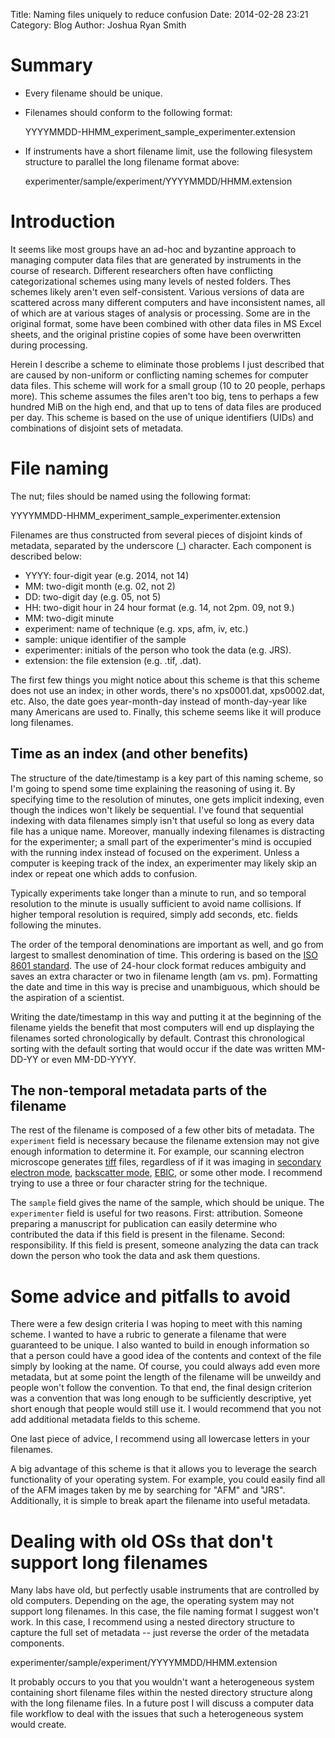 Title: Naming files uniquely to reduce confusion
Date: 2014-02-28 23:21
Category: Blog
Author: Joshua Ryan Smith

Summary
=======
  * Every filename should be unique.
  * Filenames should conform to the following format:
    
    YYYYMMDD-HHMM_experiment_sample_experimenter.extension

  * If instruments have a short filename limit, use the following filesystem structure to parallel the long filename format above:

    experimenter/sample/experiment/YYYYMMDD/HHMM.extension

Introduction
============
It seems like most groups have an ad-hoc and byzantine approach to managing computer data files that are generated by instruments in the course of research. Different researchers often have conflicting categorizational schemes using many levels of nested folders. Thes schemes likely aren't even self-consistent. Various versions of data are scattered across many different computers and have inconsistent names, all of which are at various stages of analysis or processing. Some are in the original format, some have been combined with other data files in MS Excel sheets, and the original pristine copies of some have been overwritten during processing.

Herein I describe a scheme to eliminate those problems I just described that are caused by non-uniform or conflicting naming schemes for computer data files. This scheme will work for a small group (10 to 20 people, perhaps more). This scheme assumes the files aren't too big, tens to perhaps a few hundred MiB on the high end, and that up to tens of data files are produced per day. This scheme is based on the use of unique identifiers (UIDs) and combinations of disjoint sets of metadata.

File naming
===========
The nut; files should be named using the following format:

  YYYYMMDD-HHMM_experiment_sample_experimenter.extension

Filenames are thus constructed from several pieces of disjoint kinds of metadata, separated by the underscore (_) character. Each component is described below:

  * YYYY: four-digit year (e.g. 2014, not 14)
  * MM: two-digit month (e.g. 02, not 2)
  * DD: two-digit day (e.g. 05, not 5)
  * HH: two-digit hour in 24 hour format (e.g. 14, not 2pm. 09, not 9.)
  * MM: two-digit minute
  * experiment: name of technique (e.g. xps, afm, iv, etc.)
  * sample: unique identifier of the sample
  * experimenter: initials of the person who took the data (e.g. JRS).
  * extension: the file extension (e.g. .tif, .dat).

The first few things you might notice about this scheme is that this scheme does not use an index; in other words, there's no xps0001.dat, xps0002.dat, etc. Also, the date goes year-month-day instead of month-day-year like many Americans are used to. Finally, this scheme seems like it will produce long filenames.

Time as an index (and other benefits)
-------------------------------------
The structure of the date/timestamp is a key part of this naming scheme, so I'm going to spend some time explaining the reasoning of using it. By specifying time to the resolution of minutes, one gets implicit indexing, even though the indices won't likely be sequential. I've found that sequential indexing with data filenames simply isn't that useful so long as every data file has a unique name. Moreover, manually indexing filenames is distracting for the experimenter; a small part of the experimenter's mind is occupied with the running index instead of focused on the experiment. Unless a computer is keeping track of the index, an experimenter may likely skip an index or repeat one which adds to confusion.

Typically experiments take longer than a minute to run, and so temporal resolution to the minute is usually sufficient to avoid name collisions. If higher temporal resolution is required, simply add seconds, etc. fields following the minutes.

The order of the temporal denominations are important as well, and go from largest to smallest denomination of time. This ordering is based on the [ISO 8601 standard](http://en.wikipedia.org/wiki/ISO_8601). The use of 24-hour clock format reduces ambiguity and saves an extra character or two in filename length (am vs. pm). Formatting the date and time in this way is precise and unambiguous, which should be the aspiration of a scientist.

Writing the date/timestamp in this way and putting it at the beginning of the filename yields the benefit that most computers will end up displaying the filenames sorted chronologically by default. Contrast this chronological sorting with the default sorting that would occur if the date was written MM-DD-YY or even MM-DD-YYYY.

The non-temporal metadata parts of the filename
-----------------------------------------------
The rest of the filename is composed of a few other bits of metadata. The `experiment` field is necessary because the filename extension may not give enough information to determine it. For example, our scanning electron microscope generates [tiff](http://en.wikipedia.org/wiki/Tagged_Image_File_Format) files, regardless of if it was imaging in [secondary electron mode](http://en.wikipedia.org/wiki/Scanning_electron_microscope#Detection_of_secondary_electrons), [backscatter mode](http://en.wikipedia.org/wiki/Scanning_electron_microscope#Detection_of_backscattered_electrons), [EBIC](http://en.wikipedia.org/wiki/Electron_beam-induced_current), or some other mode. I recommend trying to use a three or four character string for the technique.

The `sample` field gives the name of the sample, which should be unique. The `experimenter` field is useful for two reasons. First: attribution. Someone preparing a manuscript for publication can easily determine who contributed the data if this field is present in the filename. Second: responsibility. If this field is present, someone analyzing the data can track down the person who took the data and ask them questions.

Some advice and pitfalls to avoid
=================================
There were a few design criteria I was hoping to meet with this naming scheme. I wanted to have a rubric to generate a filename that were guaranteed to be unique. I also wanted to build in enough information so that a person could have a good idea of the contents and context of the file simply by looking at the name. Of course, you could always add even more metadata, but at some point the length of the filename will be unweildy and people won't follow the convention. To that end, the final design criterion was a convention that was long enough to be sufficiently descriptive, yet short enough that people would still use it. I would recommend that you not add additional metadata fields to this scheme.

One last piece of advice, I recommend using all lowercase letters in your filenames.

A big advantage of this scheme is that it allows you to leverage the search functionality of your operating system. For example, you could easily find all of the AFM images taken by me by searching for "AFM" and "JRS". Additionally, it is simple to break apart the filename into useful metadata.

Dealing with old OSs that don't support long filenames
======================================================
Many labs have old, but perfectly usable instruments that are controlled by old computers. Depending on the age, the operating system may not support long filenames. In this case, the file naming format I suggest won't work. In this case, I recommend using a nested directory structure to capture the full set of metadata -- just reverse the order of the metadata components.

  experimenter/sample/experiment/YYYYMMDD/HHMM.extension

It probably occurs to you that you wouldn't want a heterogeneous system containing short filename files within the nested directory structure along with the long filename files. In a future post I will discuss a computer data file workflow to deal with the issues that such a heterogeneous system would create.
